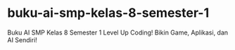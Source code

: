 # buku-ai-smp-kelas-8-semester-1
Buku AI SMP Kelas 8 Semester 1 Level Up Coding! Bikin Game, Aplikasi, dan AI Sendiri!
